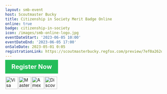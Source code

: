 ```yaml
---
layout: smb-event
host: Scoutmaster Bucky
title: Citizenship in Society Merit Badge Online
online: true
badge: citizenship-in-society
icon: /images/smb-online-logo.jpg
eventDateStart: '2023-06-05 10:00'
eventDateEnd: '2023-06-05 17:00'
onSaleDate: 2023-05-01 0:05
registrationLink: https://scoutmasterbucky.regfox.com/preview/7ef0a262decf421eaa58332b12d17010
---
```


<a href="https://https://scoutmasterbucky.regfox.com/online-citizenship-in-society-merit-badge---2023-06-05" target="_blank" rel="noreferrer" style="background-color: rgb(36, 189, 89); color: rgb(255, 255, 255); font-size: 20px; border-radius: 0px; padding: 10px 20px; text-decoration: none; cursor: pointer; font-weight: bold;">Register Now</a><div style="margin-top: 20px;"><img alt="Visa Logo" width="40" src="https://s3-us-west-2.amazonaws.com/assets.webconnex.com/images/cc-logos/cc-logo-visa.png" style="margin: 0px 1px;"><img alt="Mastercard Logo" width="40" src="https://s3-us-west-2.amazonaws.com/assets.webconnex.com/images/cc-logos/cc-logo-mc.png" style="margin: 0px 1px;"><img alt="Amex Logo" width="40" src="https://s3-us-west-2.amazonaws.com/assets.webconnex.com/images/cc-logos/cc-logo-amex.png" style="margin: 0px 1px;"><img alt="Discover Logo" width="40" src="https://s3-us-west-2.amazonaws.com/assets.webconnex.com/images/cc-logos/cc-logo-discover.png" style="margin: 0px 1px;"></div>